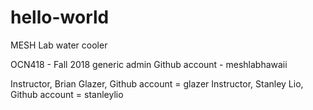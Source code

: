 # hello-world
MESH Lab water cooler

OCN418 - Fall 2018
generic admin Github account - meshlabhawaii

Instructor, Brian Glazer, Github account = glazer
Instructor, Stanley Lio, Github account = stanleylio
